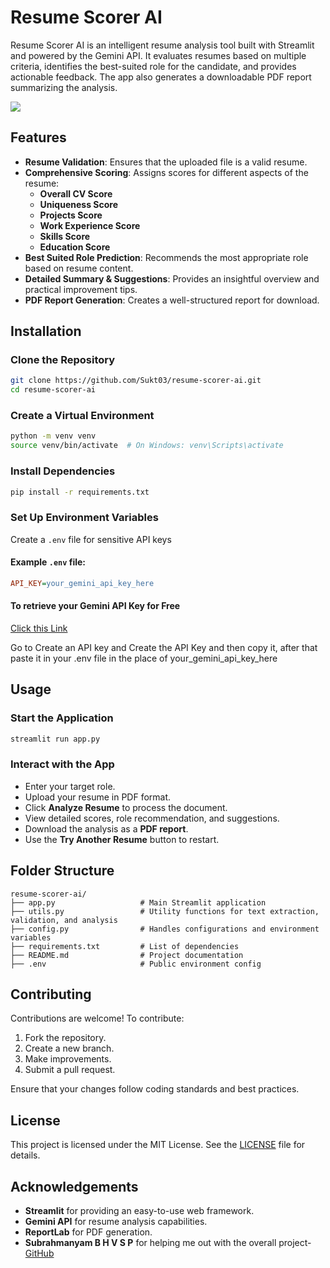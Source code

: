# Resume Scorer AI

Resume Scorer AI is an intelligent resume analysis tool built with Streamlit and powered by the Gemini API. It evaluates resumes based on multiple criteria, identifies the best-suited role for the candidate, and provides actionable feedback. The app also generates a downloadable PDF report summarizing the analysis.


![](https://media3.giphy.com/media/v1.Y2lkPTc5MGI3NjExcTcyNHp5aWdtdzNjeHYwNTNvMG03cHEyYzdmY3Jzejk4eG5yYWNwdyZlcD12MV9pbnRlcm5hbF9naWZfYnlfaWQmY3Q9Zw/0Cuc4X1QZommvyUARs/giphy.gif)

## Features

- **Resume Validation**: Ensures that the uploaded file is a valid resume.
- **Comprehensive Scoring**: Assigns scores for different aspects of the resume:
  - **Overall CV Score**
  - **Uniqueness Score**
  - **Projects Score**
  - **Work Experience Score**
  - **Skills Score**
  - **Education Score**
- **Best Suited Role Prediction**: Recommends the most appropriate role based on resume content.
- **Detailed Summary & Suggestions**: Provides an insightful overview and practical improvement tips.
- **PDF Report Generation**: Creates a well-structured report for download.

## Installation

### Clone the Repository
```sh
git clone https://github.com/Sukt03/resume-scorer-ai.git
cd resume-scorer-ai
```

### Create a Virtual Environment
```sh
python -m venv venv
source venv/bin/activate  # On Windows: venv\Scripts\activate
```

### Install Dependencies
```sh
pip install -r requirements.txt
```

### Set Up Environment Variables

Create a `.env` file for sensitive API keys

#### Example `.env` file:
```ini
API_KEY=your_gemini_api_key_here
```
#### To retrieve your Gemini API Key for Free

[Click this Link](https://aistudio.google.com/app/apikey)

Go to Create an API key and Create the API Key and then copy it, after that paste it in your .env file in the place of your_gemini_api_key_here



## Usage

### Start the Application
```sh
streamlit run app.py
```

### Interact with the App
- Enter your target role.
- Upload your resume in PDF format.
- Click **Analyze Resume** to process the document.
- View detailed scores, role recommendation, and suggestions.
- Download the analysis as a **PDF report**.
- Use the **Try Another Resume** button to restart.

## Folder Structure
```
resume-scorer-ai/
├── app.py                   # Main Streamlit application
├── utils.py                 # Utility functions for text extraction, validation, and analysis
├── config.py                # Handles configurations and environment variables
├── requirements.txt         # List of dependencies
├── README.md                # Project documentation
├── .env                     # Public environment config
```

## Contributing

Contributions are welcome! To contribute:
1. Fork the repository.
2. Create a new branch.
3. Make improvements.
4. Submit a pull request.

Ensure that your changes follow coding standards and best practices.

## License

This project is licensed under the MIT License. See the [LICENSE](LICENSE) file for details.

## Acknowledgements

- **Streamlit** for providing an easy-to-use web framework.
- **Gemini API** for resume analysis capabilities.
- **ReportLab** for PDF generation.
- **Subrahmanyam B H V S P** for helping me out with the overall project- [GitHub](https://github.com/dr-pandit-69)

